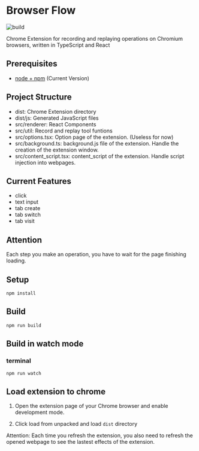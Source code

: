 # Browser Flow

![build](https://github.com/chibat/chrome-extension-typescript-starter/workflows/build/badge.svg)

Chrome Extension for recording and replaying operations on Chromium browsers, written in TypeScript and React

## Prerequisites

* [node + npm](https://nodejs.org/) (Current Version)

## Project Structure
* dist: Chrome Extension directory
* dist/js: Generated JavaScript files
* src/renderer: React Components
* src/util: Record and replay tool funtions
* src/options.tsx: Option page of the extension. (Useless for now)
* src/background.ts: background.js file of the extension. Handle the creation of the extension window.
* src/content_script.tsx: content_script of the extension. Handle script injection into webpages.

## Current Features

* click
* text input
* tab create
* tab switch
* tab visit

## Attention

Each step you make an operation, you have to wait for the page finishing loading.

## Setup
```
npm install
```

## Build

```
npm run build
```

## Build in watch mode

### terminal

```
npm run watch
```


## Load extension to chrome

1. Open the extension page of your Chrome browser and enable development mode.

2. Click load from unpacked and load `dist` directory

Attention: Each time you refresh the extension, you also need to refresh the opened webpage to see the lastest effects of the extension.